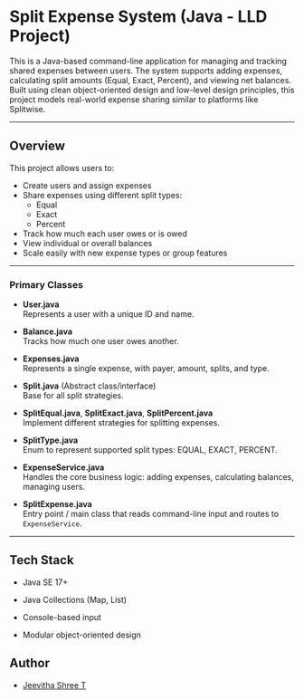 # Split Expense System (Java - LLD Project)

This is a Java-based command-line application for managing and tracking shared expenses between users. The system supports adding expenses, calculating split amounts (Equal, Exact, Percent), and viewing net balances. Built using clean object-oriented design and low-level design principles, this project models real-world expense sharing similar to platforms like Splitwise.

---

## Overview

This project allows users to:

- Create users and assign expenses
- Share expenses using different split types:
  - Equal
  - Exact
  - Percent
- Track how much each user owes or is owed
- View individual or overall balances
- Scale easily with new expense types or group features

---


### Primary Classes

- **User.java**  
  Represents a user with a unique ID and name.

- **Balance.java**  
  Tracks how much one user owes another.

- **Expenses.java**  
  Represents a single expense, with payer, amount, splits, and type.

- **Split.java** (Abstract class/interface)  
  Base for all split strategies.

- **SplitEqual.java**, **SplitExact.java**, **SplitPercent.java**  
  Implement different strategies for splitting expenses.

- **SplitType.java**  
  Enum to represent supported split types: EQUAL, EXACT, PERCENT.

- **ExpenseService.java**  
  Handles the core business logic: adding expenses, calculating balances, managing users.

- **SplitExpense.java**  
  Entry point / main class that reads command-line input and routes to `ExpenseService`.

---

## Tech Stack

- Java SE 17+

- Java Collections (Map, List)

- Console-based input

- Modular object-oriented design

## Author

- [Jeevitha Shree T](https://github.com/JeevithaShreeT)
